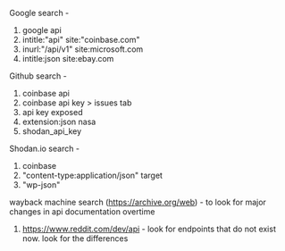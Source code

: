 Google search - 
1. google api
2. intitle:"api" site:"coinbase.com"
3. inurl:"/api/v1" site:microsoft.com
4. intitle:json site:ebay.com

Github search -
1. coinbase api
2. coinbase api key > issues tab
3. api key exposed
4. extension:json nasa
5. shodan_api_key

Shodan.io search - 
1. coinbase 
2. "content-type:application/json" target
3. "wp-json"

wayback machine search (https://archive.org/web) - to look for major changes in api documentation overtime
1. https://www.reddit.com/dev/api - look for endpoints that do not exist now. look for the differences
